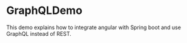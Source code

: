 # GraphQLDemo
This demo explains how to integrate angular with Spring boot and use GraphQL  instead of REST.
